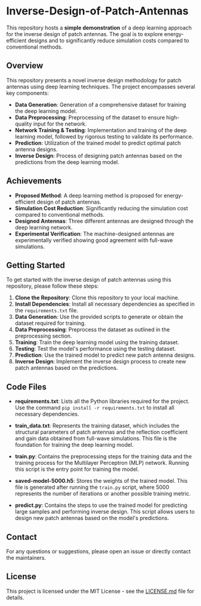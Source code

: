 # Inverse-Design-of-Patch-Antennas

This repository hosts a **simple demonstration** of a deep learning approach for the inverse design of patch antennas. The goal is to explore energy-efficient designs and to significantly reduce simulation costs compared to conventional methods. 

## Overview

This repository presents a novel inverse design methodology for patch antennas using deep learning techniques. The project encompasses several key components:

- **Data Generation**: Generation of a comprehensive dataset for training the deep learning model.
- **Data Preprocessing**: Preprocessing of the dataset to ensure high-quality input for the network.
- **Network Training & Testing**: Implementation and training of the deep learning model, followed by rigorous testing to validate its performance.
- **Prediction**: Utilization of the trained model to predict optimal patch antenna designs.
- **Inverse Design**: Process of designing patch antennas based on the predictions from the deep learning model.

## Achievements

- **Proposed Method**: A deep learning method is proposed for energy-efficient design of patch antennas.
- **Simulation Cost Reduction**: Significantly reducing the simulation cost compared to conventional methods.
- **Designed Antennas**: Three different antennas are designed through the deep learning network.
- **Experimental Verification**: The machine-designed antennas are experimentally verified showing good agreement with full-wave simulations.

## Getting Started

To get started with the inverse design of patch antennas using this repository, please follow these steps:

1. **Clone the Repository**: Clone this repository to your local machine.
2. **Install Dependencies**: Install all necessary dependencies as specified in the `requirements.txt` file.
3. **Data Generation**: Use the provided scripts to generate or obtain the dataset required for training.
4. **Data Preprocessing**: Preprocess the dataset as outlined in the preprocessing section.
5. **Training**: Train the deep learning model using the training dataset.
6. **Testing**: Test the model's performance using the testing dataset.
7. **Prediction**: Use the trained model to predict new patch antenna designs.
8. **Inverse Design**: Implement the inverse design process to create new patch antennas based on the predictions.

## Code Files

- **requirements.txt**: Lists all the Python libraries required for the project. Use the command `pip install -r requirements.txt` to install all necessary dependencies.

- **train_data.txt**: Represents the training dataset, which includes the structural parameters of patch antennas and the reflection coefficient and gain data obtained from full-wave simulations. This file is the foundation for training the deep learning model.

- **train.py**: Contains the preprocessing steps for the training data and the training process for the Multilayer Perceptron (MLP) network. Running this script is the entry point for training the model.

- **saved-model-5000.h5**: Stores the weights of the trained model. This file is generated after running the `train.py` script, where 5000 represents the number of iterations or another possible training metric.

- **predict.py**: Contains the steps to use the trained model for predicting large samples and performing inverse design. This script allows users to design new patch antennas based on the model's predictions.


## Contact

For any questions or suggestions, please open an issue or directly contact the maintainers.

## License

This project is licensed under the MIT License - see the [LICENSE.md](LICENSE.md) file for details.
